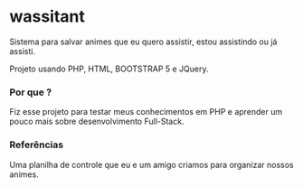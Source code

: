 # wassitant
Sistema para salvar animes que eu quero assistir, estou assistindo ou já assisti.

Projeto usando PHP, HTML, BOOTSTRAP 5 e JQuery.

### Por que ?

Fiz esse projeto para testar meus conhecimentos em PHP e aprender um pouco mais sobre desenvolvimento Full-Stack.

### Referências

Uma planilha de controle que eu e um amigo criamos para organizar nossos animes.
